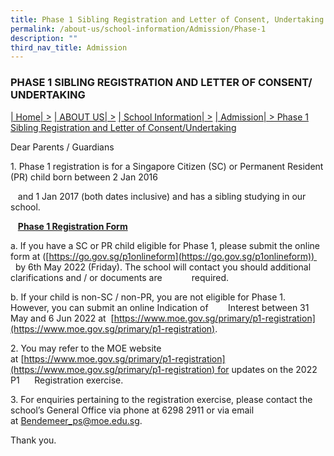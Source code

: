 ```yaml
---
title: Phase 1 Sibling Registration and Letter of Consent, Undertaking
permalink: /about-us/school-information/Admission/Phase-1
description: ""
third_nav_title: Admission
---
```

### PHASE 1 SIBLING REGISTRATION AND LETTER OF CONSENT/ UNDERTAKING

[| Home| \>](https://bendemeerpri-moe-edu-sg-admin.cwp.sg/) [| ABOUT US| \>](https://bendemeerpri-moe-edu-sg-admin.cwp.sg/about-us) [| School Information| \>](https://bendemeerpri-moe-edu-sg-admin.cwp.sg/about-us/school-information) [| Admission| \> Phase 1 Sibling Registration and Letter of Consent/Undertaking](https://bendemeerpri-moe-edu-sg-admin.cwp.sg/about-us/school-information/admission)

  

Dear Parents / Guardians

  

1\. Phase 1 registration is for a Singapore Citizen (SC) or Permanent Resident (PR) child born between 2 Jan 2016

   and 1 Jan 2017 (both dates inclusive) and has a sibling studying in our school.

   [**Phase 1 Registration Form**](https://bendemeerpri-moe-edu-sg-admin.cwp.sg/qql/slot/u939/2022%20Matters/Website%20Updates%202022/June%202022/Attachment%20B%20-%202022P1%20Registration-Phase%201%20Application%20Form%20Fillable.pdf)  

  

a. If you have a SC or PR child eligible for Phase 1, please submit the online form at ([https://go.gov.sg/p1onlineform](https://go.gov.sg/p1onlineform))      by 6th May 2022 (Friday). The school will contact you should additional clarifications and / or documents are            required.

b. If your child is non-SC / non-PR, you are not eligible for Phase 1. However, you can submit an online Indication of        Interest between 31 May and 6 Jun 2022 at  [https://www.moe.gov.sg/primary/p1-registration](https://www.moe.gov.sg/primary/p1-registration).

  

2\. You may refer to the MOE website at [https://www.moe.gov.sg/primary/p1-registration](https://www.moe.gov.sg/primary/p1-registration) for updates on the 2022 P1      Registration exercise.

  

3\. For enquiries pertaining to the registration exercise, please contact the school’s General Office via phone at 6298 2911 or via email at [Bendemeer\_ps@moe.edu.sg](mailto:Bendemeer_ps@moe.edu.sg).

  

Thank you.